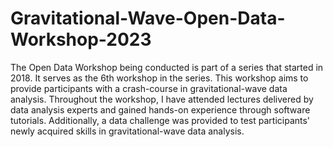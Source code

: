 # Gravitational-Wave-Open-Data-Workshop-2023
The Open Data Workshop being conducted is part of a series that started in 2018. It serves as the 6th workshop in the series.
This workshop aims to provide participants with a crash-course in gravitational-wave data analysis. 
Throughout the workshop, I have attended lectures delivered by data analysis experts and gained hands-on experience through software tutorials.
Additionally, a data challenge was provided to test participants' newly acquired skills in gravitational-wave data analysis.
